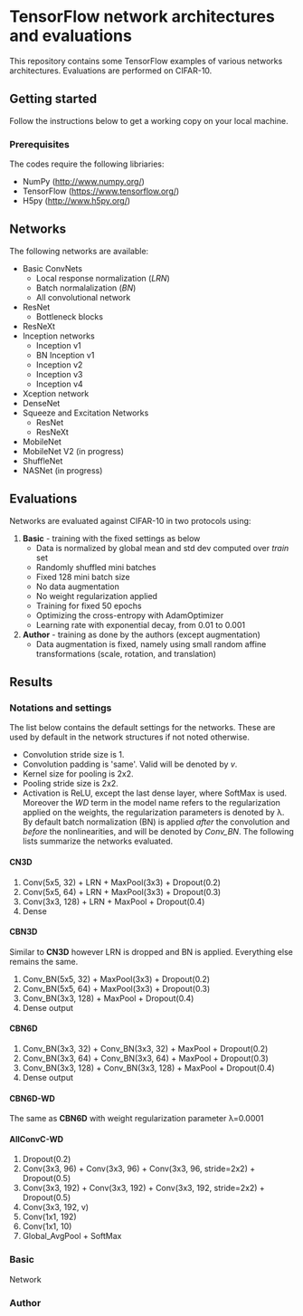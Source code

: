 # TensorFlow network architectures and evaluations
This repository contains some TensorFlow examples of various networks architectures. Evaluations are performed on CIFAR-10.
## Getting started
Follow the instructions below to get a working copy on your local machine.
### Prerequisites
The codes require the following libriaries:
* NumPy (http://www.numpy.org/)
* TensorFlow (https://www.tensorflow.org/)
* H5py (http://www.h5py.org/)

## Networks
The following networks are available:
* Basic ConvNets
  * Local response normalization (*LRN*)
  * Batch normalalization (*BN*)
  * All convolutional network
* ResNet
  * Bottleneck blocks
* ResNeXt
* Inception networks
  * Inception v1
  * BN Inception v1
  * Inception v2
  * Inception v3
  * Inception v4
* Xception network
* DenseNet
* Squeeze and Excitation Networks
  * ResNet
  * ResNeXt
* MobileNet
* MobileNet V2 (in progress)
* ShuffleNet
* NASNet (in progress)

## Evaluations
Networks are evaluated against CIFAR-10 in two protocols using:
1. **Basic** - training with the fixed settings as below
    * Data is normalized by global mean and std dev computed over *train* set
    * Randomly shuffled mini batches
    * Fixed 128 mini batch size
    * No data augmentation
    * No weight regularization applied
    * Training for fixed 50 epochs
    * Optimizing the cross-entropy with AdamOptimizer
    * Learning rate with exponential decay, from 0.01 to 0.001
2. **Author** - training as done by the authors (except augmentation)
    * Data augmentation is fixed, namely using small random affine transformations (scale, rotation, and translation)

## Results
### Notations and settings
The list below contains the default settings for the networks. These are used by default in the network structures if not noted otherwise.
* Convolution stride size is 1.
* Convolution padding is 'same'. Valid will be denoted by *v*.
* Kernel size for pooling is 2x2.
* Pooling stride size is 2x2.
* Activation is ReLU, except the last dense layer, where SoftMax is used.
Moreover the *WD* term in the model name refers to the regularization applied on the weights, the regularization parameters is denoted by &lambda;. By default batch normalization (BN) is applied *after* the convolution and *before* the nonlinearities, and will be denoted by *Conv_BN*.
The following lists summarize the networks evaluated.
#### CN3D
1. Conv(5x5, 32) + LRN + MaxPool(3x3) + Dropout(0.2)
2. Conv(5x5, 64) + LRN + MaxPool(3x3) + Dropout(0.3)
3. Conv(3x3, 128) + LRN + MaxPool + Dropout(0.4)
4. Dense
#### CBN3D
Similar to **CN3D** however LRN is dropped and BN is applied. Everything else remains the same.
1. Conv_BN(5x5, 32) + MaxPool(3x3) + Dropout(0.2)
2. Conv_BN(5x5, 64) + MaxPool(3x3) + Dropout(0.3)
3. Conv_BN(3x3, 128) + MaxPool + Dropout(0.4)
4. Dense output
#### CBN6D
1. Conv_BN(3x3, 32) + Conv_BN(3x3, 32) + MaxPool + Dropout(0.2)
2. Conv_BN(3x3, 64) + Conv_BN(3x3, 64) + MaxPool + Dropout(0.3)
3. Conv_BN(3x3, 128) + Conv_BN(3x3, 128) + MaxPool + Dropout(0.4)
4. Dense output
#### CBN6D-WD
The same as **CBN6D** with weight regularization parameter &lambda;=0.0001
#### AllConvC-WD
1. Dropout(0.2)
2. Conv(3x3, 96) + Conv(3x3, 96) + Conv(3x3, 96, stride=2x2) + Dropout(0.5)
3. Conv(3x3, 192) + Conv(3x3, 192) + Conv(3x3, 192, stride=2x2) + Dropout(0.5)
4. Conv(3x3, 192, v)
5. Conv(1x1, 192)
6. Conv(1x1, 10)
7. Global_AvgPool + SoftMax
### Basic
Network
### Author
